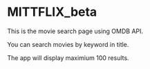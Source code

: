 # MITTFLIX_beta

This is the movie search page using OMDB API.

You can search movies by keyword in title. 

The app will display maximium 100 results.
